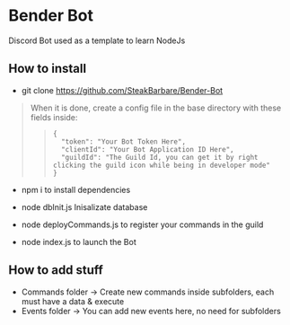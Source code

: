 # Bender Bot

Discord Bot used as a template to learn NodeJs

## How to install

- git clone https://github.com/SteakBarbare/Bender-Bot

> When it is done, create a config file in the base directory with these fields inside:
>
> > ```
> > {
> >   "token": "Your Bot Token Here",
> >   "clientId": "Your Bot Application ID Here",
> >   "guildId": "The Guild Id, you can get it by right clicking the guild icon while being in developer mode"
> > }
> > ```

- npm i to install dependencies
- node dbInit.js Inisalizate database

- node deployCommands.js to register your commands in the guild
- node index.js to launch the Bot

## How to add stuff

- Commands folder -> Create new commands inside subfolders, each must have a data & execute
- Events folder -> You can add new events here, no need for subfolders


